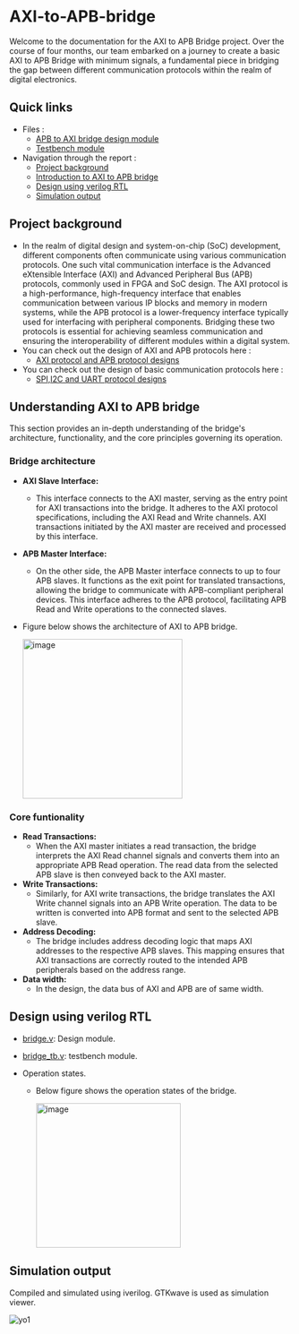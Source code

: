 # AXI-to-APB-bridge
Welcome to the documentation for the AXI to APB Bridge project. Over the course of four months, our team embarked on a journey to create a basic AXI to APB Bridge with minimum signals, a fundamental piece in bridging the gap between different communication protocols within the realm of digital electronics.

## Quick links
- Files :
  - [APB to AXI bridge design module](bridge.v)
  - [Testbench module](bridge_tb.v)
- Navigation through the report :
  - [Project background](#project-background)
  - [Introduction to AXI to APB bridge](#understanding-axi-to-apb-bridge)
  - [Design using verilog RTL](#design-using-verilog-rtl)
  - [Simulation output](#simulation-output)

## Project background
- In the realm of digital design and system-on-chip (SoC) development, different components often communicate using various communication protocols. One such vital communication interface is the Advanced eXtensible Interface (AXI) and Advanced Peripheral Bus (APB) protocols, commonly used in FPGA and SoC design. The AXI protocol is a high-performance, high-frequency interface that enables communication between various IP blocks and memory in modern systems, while the APB protocol is a lower-frequency interface typically used for interfacing with peripheral components. Bridging these two protocols is essential for achieving seamless communication and ensuring the interoperability of different modules within a digital system.
- You can check out the design of AXI and APB protocols here :
    - [AXI protocol and APB protocol designs](https://github.com/karthikkbs05/AMBA-Protocol)
- You can check out the design of basic communication protocols here :
    - [SPI,I2C and UART protocol designs](https://github.com/SanjanaHoskote/Internship_IERY)

## Understanding AXI to APB bridge 
This section provides an in-depth understanding of the bridge's architecture, functionality, and the core principles governing its operation.
### Bridge architecture
- **AXI Slave Interface:**
   - This interface connects to the AXI master, serving as the entry point for AXI transactions into the bridge. It adheres to the AXI protocol specifications, including the AXI Read and Write channels. AXI transactions initiated by the AXI master are received and processed by this interface.
- **APB Master Interface:**
   - On the other side, the APB Master interface connects to up to four APB slaves. It functions as the exit point for translated transactions, allowing the bridge to communicate with APB-compliant peripheral devices. This interface adheres to the APB protocol, facilitating APB Read and Write operations to the connected slaves.
- Figure below shows the architecture of AXI to APB bridge.
  
    <img width="285" alt="image" src="https://github.com/karthikkbs05/AXI-to-APB-bridge/assets/129792064/c26cd8da-8895-4012-986c-a15e1041a2fa">

  
### Core funtionality
- **Read Transactions:**
   - When the AXI master initiates a read transaction, the bridge interprets the AXI Read channel signals and converts them into an appropriate APB Read operation. The read data from the selected APB slave is then conveyed back to the AXI master.
- **Write Transactions:**
   - Similarly, for AXI write transactions, the bridge translates the AXI Write channel signals into an APB Write operation. The data to be written is converted into APB format and sent to the selected APB slave.
- **Address Decoding:**
   - The bridge includes address decoding logic that maps AXI addresses to the respective APB slaves. This mapping ensures that AXI transactions are correctly routed to the intended APB peripherals based on the address range.
- **Data width:**
   - In the design, the data bus of AXI and APB are of same width.

## Design using verilog RTL 
- [bridge.v](bridge.v): Design module.
- [bridge_tb.v](bridge_tb.v): testbench module.
- Operation states.

    - Below figure shows the operation states of the bridge.

      <img width="258" alt="image" src="https://github.com/karthikkbs05/AXI-to-APB-bridge/assets/129792064/f75990f8-e18e-4e3d-a7f7-2c8826168b9d">

 ## Simulation output
Compiled and simulated using iverilog. GTKwave is used as simulation viewer.


      
![yo1](https://github.com/karthikkbs05/AXI-to-APB-bridge/assets/129792064/b9573ad0-76c5-400c-af0e-4d9186395820)

